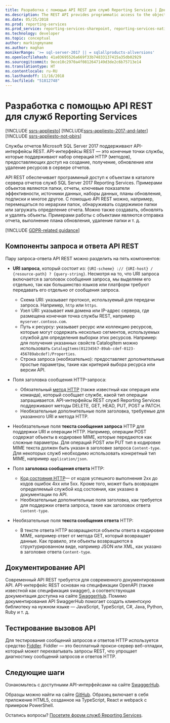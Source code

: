 ```yaml
---
title: Разработка с помощью API REST для служб Reporting Services | Документы Майкрософт
ms.description: The REST API provides programmatic access to the objects in a SQL Server 2017 Reporting Services report server catalog.
ms.date: 05/25/2018
ms.prod: reporting-services
ms.prod_service: reporting-services-sharepoint, reporting-services-native
ms.technology: developer
ms.topic: conceptual
author: markingmyname
ms.author: maghan
monikerRange: '>= sql-server-2017 || = sqlallproducts-allversions'
ms.openlocfilehash: 41a03695526a669f33b74833137415a35db02929
ms.sourcegitcommit: 9ece10c2970a4f0812647149d3de2c6b75713e14
ms.translationtype: HT
ms.contentlocale: ru-RU
ms.lasthandoff: 11/16/2018
ms.locfileid: "51812748"
---
```

# <a name="develop-with-the-rest-apis-for-reporting-services"></a>Разработка с помощью API REST для служб Reporting Services

[!INCLUDE [ssrs-appliesto](../../includes/ssrs-appliesto.md)] [!INCLUDE[ssrs-appliesto-2017-and-later](../../includes/ssrs-appliesto-2017-and-later.md)] [!INCLUDE [ssrs-appliesto-not-pbirs](../../includes/ssrs-appliesto-not-pbirs.md)]

Службы отчетов Microsoft SQL Server 2017 поддерживают API-интерфейсы REST. API-интерфейсы REST — это конечные точки службы, которые поддерживают набор операций HTTP (методов), предоставляющих доступ на создание, получение, обновление или удаление ресурсов в сервере отчетов.

API REST обеспечивает программный доступ к объектам в каталоге сервера отчетов служб SQL Server 2017 Reporting Services. Примерами объектов являются папки, отчеты, ключевые показатели эффективности, источники данных, наборы данных, планы обновления, подписки и многое другое. С помощью API REST можно, например, перемещаться по иерархии папок, обнаруживать содержимое папки или загружать определение отчета. Можно также создавать, обновлять и удалять объекты. Примерами работы с объектами являются отправка отчета, выполнение плана обновления, удаление папки и т. д.

[!INCLUDE [GDPR-related guidance](../../includes/gdpr-hybrid-note.md)]

## <a name="components-of-a-rest-api-requestresponse"></a>Компоненты запроса и ответа API REST

Пару запроса-ответа API REST можно разделить на пять компонентов:

* **URI запроса**, который состоит из: `{URI-scheme} :// {URI-host} / {resource-path} ? {query-string}`. Несмотря на то, что URI запроса включается в заголовок сообщения запроса, мы выделяем его отдельно, так как большинство языков или платформ требуют передавать его отдельно от сообщения запроса.

    * Схема URI: указывает протокол, используемый для передачи запроса. Например, `http` или `https`.
    * Узел URI: указывает имя домена или IP-адрес сервера, где размещена конечная точка службы REST, например `myserver.contoso.com`.
    * Путь к ресурсу: указывает ресурс или коллекцию ресурсов, которые могут содержать несколько сегментов, используемых службой для определения выборки этих ресурсов. Например: для получения указанных свойств CatalogItem можно использовать `CatalogItems(01234567-89ab-cdef-0123-456789abcdef)/Properties`.
    * Строка запроса (необязательно): предоставляет дополнительные простые параметры, такие как критерий выбора ресурса или версии API.

* Поля заголовка сообщения HTTP-запроса:

    * Обязательный [метод HTTP](https://www.w3.org/Protocols/rfc2616/rfc2616-sec9.html) (также известный как операция или команда), который сообщает службе, какой тип операции запрашивается. API-интерфейсы REST служб Reporting Services поддерживают методы DELETE, GET, HEAD, PUT, POST и PATCH.
    * Необязательные дополнительные поля заголовка, требуемые для указанного URI и метода HTTP.

* Необязательные поля **текста сообщения запроса** HTTP для поддержки URI и операции HTTP. Например, операции POST содержат объекты в кодировке MIME, которые передаются как сложные параметры. Для операций POST или PUT тип в кодировке MIME текста должен быть указан в заголовке запроса `Content-type`. Для некоторых служб необходимо использовать конкретный тип MIME, например `application/json`.

* Поля **заголовка сообщения ответа** HTTP:

    * [Код состояния HTTP](https://www.w3.org/Protocols/HTTP/HTRESP.html)— от кодов успешного выполнения 2xx до кодов ошибок 4xx или 5xx. Кроме того, может быть возвращен определяемый службой код состояния, как указано в документации по API.
    * Необязательные дополнительные поля заголовка, как требуется для поддержки ответа запроса, такие как заголовок ответа `Content-type`.

* Необязательные поля **текста сообщения ответа** HTTP:

    * В тексте ответа HTTP возвращаются объекты ответа в кодировке MIME, например ответ от метода GET, который возвращает данные. Как правило, эти объекты возвращаются в структурированном виде, например JSON или XML, как указано в заголовке ответа `Content-type`.

## <a name="api-documentation"></a>Документирование API

Современный API REST требуется для современного документирования API. API-интерфейс REST основан на спецификации OpenAPI (также известной как спецификация swagger), а соответствующая документация доступна на сайте [SwaggerHub](https://app.swaggerhub.com/api/microsoft-rs/SSRS/2.0). Помимо документирования API SwaggerHub помогает создать клиентскую библиотеку на нужном языке — JavaScript, TypeScript, C#, Java, Python, Ruby и т. д.

## <a name="testing-api-calls"></a>Тестирование вызовов API

Для тестирования сообщений запросов и ответов HTTP используется средство [Fiddler](https://www.telerik.com/fiddler). Fiddler — это бесплатный прокси-сервер веб-отладки, который может перехватывать запросы REST, что упрощает диагностику сообщений запросов и ответов HTTP.

## <a name="next-steps"></a>Следующие шаги

Ознакомьтесь с доступными API-интерфейсами на сайте [SwaggerHub](https://app.swaggerhub.com/api/microsoft-rs/SSRS/2.0).

Образцы можно найти на сайте [GitHub](https://github.com/Microsoft/Reporting-Services). Образец включает в себя приложение HTML5, созданное на TypeScript, React и webpack с примером PowerShell.

Остались вопросы? [Посетите форум служб Reporting Services](https://go.microsoft.com/fwlink/?LinkId=620231).

